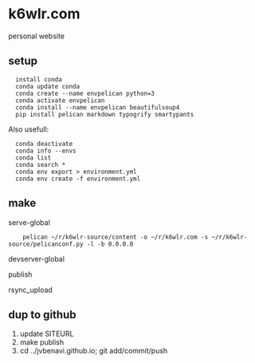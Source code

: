 # k6wlr.com

personal website

## setup 

```
  install conda 
  conda update conda
  conda create --name envpelican python=3
  conda activate envpelican
  conda install --name envpelican beautifulsoup4 
  pip install pelican markdown typogrify smartypants 
```

Also usefull: 

```
  conda deactivate
  conda info --envs
  conda list
  conda search *
  conda env export > environment.yml
  conda env create -f environment.yml
```

## make 

serve-global  
```
    pelican ~/r/k6wlr-source/content -o ~/r/k6wlr.com -s ~/r/k6wlr-source/pelicanconf.py -l -b 0.0.0.0  
```

devserver-global  

publish  

rsync_upload  

## dup to github

1. update SITEURL
2. make publish
3. cd ../jvbenavi.github.io; git add/commit/push

